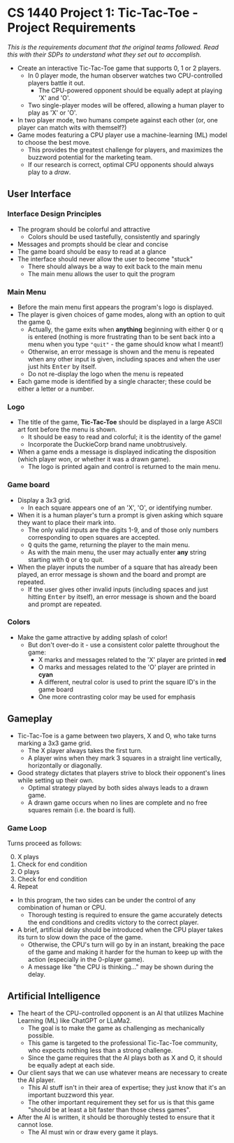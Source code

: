 # CS 1440 Project 1: Tic-Tac-Toe - Project Requirements

*This is the requirements document that the original teams followed.  Read this with their SDPs to understand what they set out to accomplish.*

*   Create an interactive Tic-Tac-Toe game that supports 0, 1 or 2 players.
    *   In 0 player mode, the human observer watches two CPU-controlled players battle it out.
        *   The CPU-powered opponent should be equally adept at playing 'X' and 'O'.
    *   Two single-player modes will be offered, allowing a human player to play as 'X' or 'O'.
*   In two player mode, two humans compete against each other (or, one player can match wits with themself?)
*   Game modes featuring a CPU player use a machine-learning (ML) model to choose the best move.
    *   This provides the greatest challenge for players, and maximizes the buzzword potential for the marketing team.
    *   If our research is correct, optimal CPU opponents should always play to a *draw*.


## User Interface

### Interface Design Principles

*   The program should be colorful and attractive
    *   Colors should be used tastefully, consistently and sparingly
*   Messages and prompts should be clear and concise
*   The game board should be easy to read at a glance
*   The interface should never allow the user to become "stuck"
    *   There should always be a way to exit back to the main menu
    *   The main menu allows the user to quit the program


### Main Menu

*   Before the main menu first appears the program's logo is displayed.
*   The player is given choices of game modes, along with an option to quit the game <kbd>Q</kbd>.
    *   Actually, the game exits when **anything** beginning with either <kbd>Q</kbd> or <kbd>q</kbd> is entered (nothing is more frustrating than to be sent back into a menu when you type `"quit"` - the game should know what I meant!)
    *   Otherwise, an error message is shown and the menu is repeated when any other input is given, including spaces and when the user just hits <kbd>Enter</kbd> by itself.
    *   Do not re-display the logo when the menu is repeated
*   Each game mode is identified by a single character; these could be either a letter or a number.


### Logo

*   The title of the game, **Tic-Tac-Toe** should be displayed in a large ASCII art font before the menu is shown.
    *   It should be easy to read and colorful; it is the identity of the game!
    *   Incorporate the DuckieCorp brand name unobtrusively.
*   When a game ends a message is displayed indicating the disposition (which player won, or whether it was a drawn game).
    *   The logo is printed again and control is returned to the main menu.


### Game board

*   Display a 3x3 grid.
    *   In each square appears one of an 'X', 'O', or identifying number.
*   When it is a human player's turn a prompt is given asking which square they want to place their mark into.
    *   The only valid inputs are the digits 1-9, and of those only numbers corresponding to open squares are accepted.
    *   <kbd>Q</kbd> quits the game, returning the player to the main menu.
    *   As with the main menu, the user may actually enter **any** string starting with <kbd>Q</kbd> or <kbd>q</kbd> to quit.
*   When the player inputs the number of a square that has already been played, an error message is shown and the board and prompt are repeated.
    *   If the user gives other invalid inputs (including spaces and just hitting <kbd>Enter</kbd> by itself), an error message is shown and the board and prompt are repeated.


### Colors

*   Make the game attractive by adding splash of color!
    *   But don't over-do it - use a consistent color palette throughout the game:
        *   X marks and messages related to the 'X' player are printed in **red**
        *   O marks and messages related to the 'O' player are printed in **cyan**
        *   A different, neutral color is used to print the square ID's in the game board
        *   One more contrasting color may be used for emphasis


## Gameplay

*   Tic-Tac-Toe is a game between two players, X and O, who take turns marking a 3x3 game grid.
    *   The X player always takes the first turn.
    *   A player wins when they mark 3 squares in a straight line vertically, horizontally or diagonally.
*   Good strategy dictates that players strive to block their opponent's lines while setting up their own.
    *   Optimal strategy played by both sides always leads to a drawn game.
    *   A drawn game occurs when no lines are complete and no free squares remain (i.e. the board is full).


### Game Loop

Turns proceed as follows:

0.  X plays
1.  Check for end condition
2.  O plays
3.  Check for end condition
4.  Repeat

*   In this program, the two sides can be under the control of any combination of human or CPU.
    *   Thorough testing is required to ensure the game accurately detects the end conditions and credits victory to the correct player.
*   A brief, artificial delay should be introduced when the CPU player takes its turn to slow down the pace of the game.
    *   Otherwise, the CPU's turn will go by in an instant, breaking the pace of the game and making it harder for the human to keep up with the action (especially in the 0-player game).
    *   A message like "the CPU is thinking..." may be shown during the delay.


## Artificial Intelligence

*   The heart of the CPU-controlled opponent is an AI that utilizes Machine Learning (ML) like ChatGPT or LLaMa2.
    *   The goal is to make the game as challenging as mechanically possible.
    *   This game is targeted to the professional Tic-Tac-Toe community, who expects nothing less than a strong challenge.
    *   Since the game requires that the AI plays both as X and O, it should be equally adept at each side.
*   Our client says that we can use whatever means are necessary to create the AI player.
    *   This AI stuff isn't in their area of expertise; they just know that it's an important buzzword this year.
    *   The other important requirement they set for us is that this game "should be at least a bit faster than those chess games".
*   After the AI is written, it should be thoroughly tested to ensure that it cannot lose.
    *   The AI must win or draw every game it plays.
